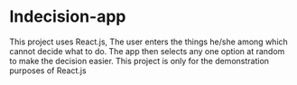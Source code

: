 # Indecision-app

This project uses React.js, The user enters the things he/she among which cannot decide what to do. The app then selects any one option at random to make the decision easier.
This project is only for the demonstration purposes of React.js
